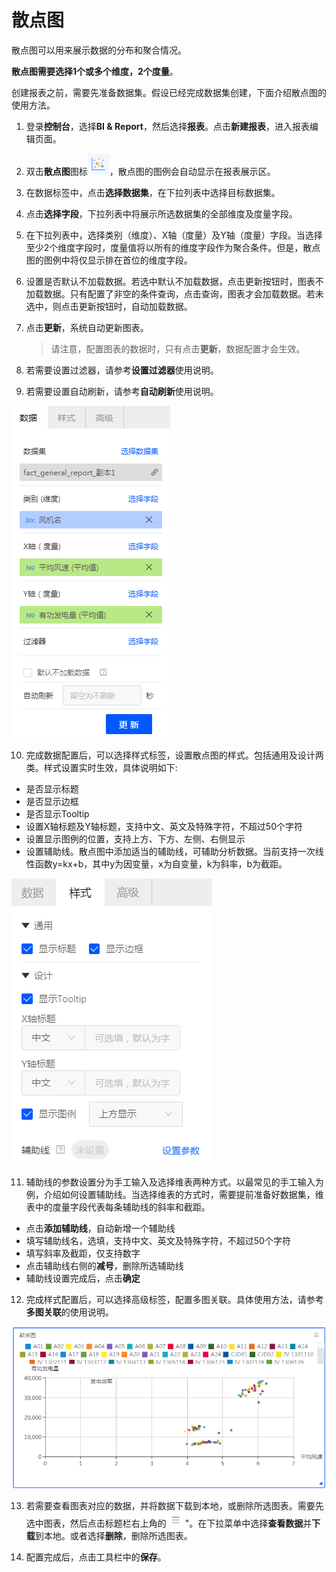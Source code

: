 # 散点图

散点图可以用来展示数据的分布和聚合情况。

**散点图需要选择1个或多个维度，2个度量**。

创建报表之前，需要先准备数据集。假设已经完成数据集创建，下面介绍散点图的使用方法。

1. 登录**控制台**，选择**BI & Report**，然后选择**报表**。点击**新建报表**，进入报表编辑页面。

2. 双击**散点图**图标![scatter_icon](../media/scatter_icon.png)，散点图的图例会自动显示在报表展示区。

3. 在数据标签中，点击**选择数据集**，在下拉列表中选择目标数据集。

4. 点击**选择字段**，下拉列表中将展示所选数据集的全部维度及度量字段。

5. 在下拉列表中，选择类别（维度）、X轴（度量）及Y轴（度量）字段。当选择至少2个维度字段时，度量值将以所有的维度字段作为聚合条件。但是，散点图的图例中将仅显示排在首位的维度字段。

6. 设置是否默认不加载数据。若选中默认不加载数据，点击更新按钮时，图表不加载数据。只有配置了非空的条件查询，点击查询，图表才会加载数据。若未选中，则点击更新按钮时，自动加载数据。

7. 点击**更新**，系统自动更新图表。

   > 请注意，配置图表的数据时，只有点击**更新**，数据配置才会生效。

8. 若需要设置过滤器，请参考**设置过滤器**使用说明。

9. 若需要设置自动刷新，请参考**自动刷新**使用说明。

![scatter_data](../media/scatter_data.png)

10. 完成数据配置后，可以选择样式标签，设置散点图的样式。包括通用及设计两类。样式设置实时生效，具体说明如下:

- 是否显示标题
- 是否显示边框
- 是否显示Tooltip
- 设置X轴标题及Y轴标题，支持中文、英文及特殊字符，不超过50个字符
- 设置显示图例的位置，支持上方、下方、左侧、右侧显示
- 设置辅助线。散点图中添加适当的辅助线，可辅助分析数据。当前支持一次线性函数y=kx+b，其中y为因变量，x为自变量，k为斜率，b为截距。

![scatter_style](../media/scatter_style.png)

11. 辅助线的参数设置分为手工输入及选择维表两种方式。以最常见的手工输入为例，介绍如何设置辅助线。当选择维表的方式时，需要提前准备好数据集，维表中的度量字段代表每条辅助线的斜率和截距。

- 点击**添加辅助线**，自动新增一个辅助线
- 填写辅助线名，选填，支持中文、英文及特殊字符，不超过50个字符
- 填写斜率及截距，仅支持数字
- 点击辅助线右侧的**减号**，删除所选辅助线
- 辅助线设置完成后，点击**确定**

12. 完成样式配置后，可以选择高级标签，配置多图关联。具体使用方法，请参考**多图关联**的使用说明。

![scatter_legend](../media/scatter_legend.png)

13. 若需要查看图表对应的数据，并将数据下载到本地，或删除所选图表。需要先选中图表，然后点击标题栏右上角的![chart_spread](../media/chart_spread.png)"。在下拉菜单中选择**查看数据**并**下载**到本地。或者选择**删除**，删除所选图表。

14. 配置完成后，点击工具栏中的**保存**。
